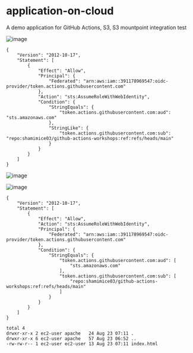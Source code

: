 # application-on-cloud
A demo application for GitHub Actions, S3, S3 mountpoint integration test

![image](https://github.com/shamimice03/application-on-cloud/assets/19708705/74877bac-478e-4509-952e-465c134f553d)
```
{
    "Version": "2012-10-17",
    "Statement": [
        {
            "Effect": "Allow",
            "Principal": {
                "Federated": "arn:aws:iam::391178969547:oidc-provider/token.actions.githubusercontent.com"
            },
            "Action": "sts:AssumeRoleWithWebIdentity",
            "Condition": {
                "StringEquals": {
                    "token.actions.githubusercontent.com:aud": "sts.amazonaws.com"
                },
                "StringLike": {
                    "token.actions.githubusercontent.com:sub": "repo:shamimice03/github-actions-workshops:ref:refs/heads/main"
                }
            }
        }
    ]
}
```

![image](https://github.com/shamimice03/application-on-cloud/assets/19708705/3bfc1bbb-78d4-4565-9e60-97466e28563a)


![image](https://github.com/shamimice03/application-on-cloud/assets/19708705/6bd4f669-4fc0-4423-88f9-0a3357b2d56e)


```
{
    "Version": "2012-10-17",
    "Statement": [
        {
            "Effect": "Allow",
            "Action": "sts:AssumeRoleWithWebIdentity",
            "Principal": {
                "Federated": "arn:aws:iam::391178969547:oidc-provider/token.actions.githubusercontent.com"
            },
            "Condition": {
                "StringEquals": {
                    "token.actions.githubusercontent.com:aud": [
                        "sts.amazonaws.com"
                    ],
                    "token.actions.githubusercontent.com:sub": [
                        "repo:shamimice03/github-actions-workshops:ref:refs/heads/main"
                    ]
                }
            }
        }
    ]
}
```


```
total 4
drwxr-xr-x 2 ec2-user apache   24 Aug 23 07:11 .
drwxr-xr-x 6 ec2-user apache   57 Aug 23 06:52 ..
-rw-rw-r-- 1 ec2-user ec2-user 13 Aug 23 07:11 index.html
```